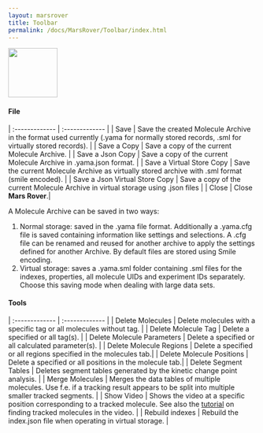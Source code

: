 ```yaml
---
layout: marsrover
title: Toolbar
permalink: /docs/MarsRover/Toolbar/index.html
---
```

<img align='center' src='{{site.baseurl}}/docs/img/Icons/img0.png' width='100' />

#### File

| :------------- | :------------- |
| Save       | Save the created Molecule Archive in the format used currently (.yama for normally stored records, .sml for virtually stored records).      |
| Save a Copy       | Save a copy of the current Molecule Archive.       |
| Save a Json Copy | Save a copy of the current Molecule Archive in .yama.json format. |
| Save a Virtual Store Copy       | Save the current Molecule Archive as virtually stored archive with .sml format (smile encoded).       |
| Save a Json Virtual Store Copy | Save a copy of the current Molecule Archive in virtual storage using .json files |
| Close      | Close **Mars Rover**.|


A Molecule Archive can be saved in two ways:
1. Normal storage: saved in the .yama file format. Additionally a .yama.cfg file is saved containing information like settings and selections. A .cfg file can be renamed and reused for another archive to apply the settings defined for another Archive. By default files are stored using Smile encoding.
2. Virtual storage: saves a .yama.sml folder containing .sml files for the indexes, properties, all molecule UIDs and experiment IDs separately. Choose this saving mode when dealing with large data sets.


#### Tools

| :------------- | :------------- |
| Delete Molecules      | Delete molecules with a specific tag or all molecules without tag.     |
| Delete Molecule Tag       | Delete a specified or all tag(s).       |
| Delete Molecule Parameters       |  Delete a specified or all calculated parameter(s).      |
| Delete Molecule Regions | Delete a specified or all regions specified in the molecules tab.|
| Delete Molecule Positions | Delete a specified or all positions in the molecule tab.|
| Delete Segment Tables       | Deletes segment tables generated by the kinetic change point analysis.       |
| Merge Molecules       | Merges the data tables of multiple molecules. Use f.e. if a tracking result appears to be split into multiple smaller tracked segments.       |
| Show Video      | Shows the video at a specific position corresponding to a tracked molecule. See also the [tutorial](https://duderstadt-lab.github.io/mars-docs/tutorials/workingwithmars/bdv/) on finding tracked molecules in the video.      |
| Rebuild indexes      | Rebuild the index.json file when operating in virtual storage.        |
